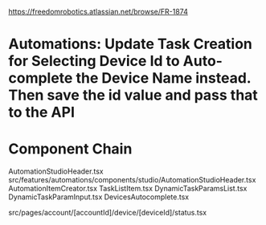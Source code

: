 https://freedomrobotics.atlassian.net/browse/FR-1874

# Automations: Update Task Creation for Selecting Device Id to Auto-complete the Device Name instead. Then save the id value and pass that to the API

# Component Chain
AutomationStudioHeader.tsx
src/features/automations/components/studio/AutomationStudioHeader.tsx
AutomationItemCreator.tsx
TaskListItem.tsx
DynamicTaskParamsList.tsx
DynamicTaskParamInput.tsx
DevicesAutocomplete.tsx

src/pages/account/[accountId]/device/[deviceId]/status.tsx